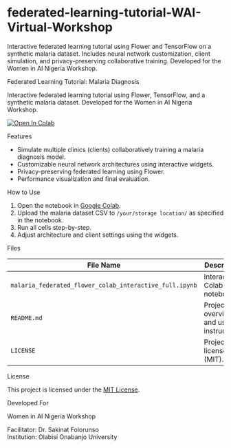 # federated-learning-tutorial-WAI-Virtual-Workshop
Interactive federated learning tutorial using Flower and TensorFlow on a synthetic malaria dataset. Includes neural network customization, client simulation, and privacy-preserving collaborative training. Developed for the Women in AI Nigeria Workshop.

Federated Learning Tutorial: Malaria Diagnosis

Interactive federated learning tutorial using Flower, TensorFlow, and a synthetic malaria dataset. Developed for the Women in AI Nigeria Workshop.

[![Open In Colab](https://colab.research.google.com/assets/colab-badge.svg)](https://colab.research.google.com/github/your-username/federated-learning-malaria-tutorial/blob/main/malaria_federated_flower_colab_interactive_full.ipynb)


Features

- Simulate multiple clinics (clients) collaboratively training a malaria diagnosis model.
- Customizable neural network architectures using interactive widgets.
- Privacy-preserving federated learning using Flower.
- Performance visualization and final evaluation.


How to Use

1. Open the notebook in [Google Colab](https://colab.research.google.com/).
2. Upload the malaria dataset CSV to `/your/storage location/` as specified in the notebook.
3. Run all cells step-by-step.
4. Adjust architecture and client settings using the widgets.


Files

| File Name                                          | Description                                        |
|----------------------------------------------------|----------------------------------------------------|
| `malaria_federated_flower_colab_interactive_full.ipynb` | Interactive Colab notebook.                        |
| `README.md`                                        | Project overview and usage instructions.           |
| `LICENSE`                                          | Project license (MIT).                             |


License

This project is licensed under the [MIT License](LICENSE).

Developed For

Women in AI Nigeria Workshop  

Facilitator: Dr. Sakinat Folorunso  
Institution: Olabisi Onabanjo University

